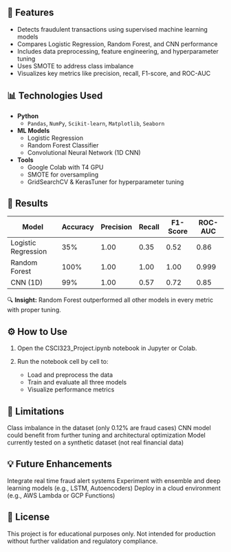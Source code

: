 ## 🚀 Features

- Detects fraudulent transactions using supervised machine learning models
- Compares Logistic Regression, Random Forest, and CNN performance
- Includes data preprocessing, feature engineering, and hyperparameter tuning
- Uses SMOTE to address class imbalance
- Visualizes key metrics like precision, recall, F1-score, and ROC-AUC

## 📊 Technologies Used

- **Python**
  - `Pandas`, `NumPy`, `Scikit-learn`, `Matplotlib`, `Seaborn`
- **ML Models**
  - Logistic Regression
  - Random Forest Classifier
  - Convolutional Neural Network (1D CNN)
- **Tools**
  - Google Colab with T4 GPU
  - SMOTE for oversampling
  - GridSearchCV & KerasTuner for hyperparameter tuning

## 🧪 Results

| Model              | Accuracy | Precision | Recall | F1-Score | ROC-AUC |
|-------------------|----------|-----------|--------|----------|---------|
| Logistic Regression | 35%      | 1.00      | 0.35   | 0.52     | 0.86    |
| Random Forest       | 100%     | 1.00      | 1.00   | 1.00     | 0.999   |
| CNN (1D)            | 99%      | 1.00      | 0.57   | 0.72     | 0.85    |

🔍 **Insight:** Random Forest outperformed all other models in every metric with proper tuning.

## ⚙️ How to Use

1. Open the CSCI323_Project.ipynb notebook in Jupyter or Colab.

2. Run the notebook cell by cell to:
   - Load and preprocess the data
   - Train and evaluate all three models
   - Visualize performance metrics

## 📌 Limitations
Class imbalance in the dataset (only 0.12% are fraud cases)
CNN model could benefit from further tuning and architectural optimization
Model currently tested on a synthetic dataset (not real financial data)

## 💡 Future Enhancements
Integrate real time fraud alert systems
Experiment with ensemble and deep learning models (e.g., LSTM, Autoencoders)
Deploy in a cloud environment (e.g., AWS Lambda or GCP Functions)

## 📄 License
This project is for educational purposes only. Not intended for production without further validation and regulatory compliance.
